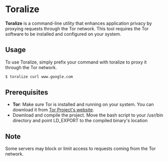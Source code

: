 # Toralize

**Toralize** is a command-line utility that enhances application privacy by proxying requests through the Tor network. This tool requires the Tor software to be installed and configured on your system.

## Usage
To use Toralize, simply prefix your command with toralize to proxy it through the Tor network.
```bash
$ toralize curl www.google.com
```
## Prerequisites

- **Tor**: Make sure Tor is installed and running on your system. You can download it from [Tor Project's website](https://www.torproject.org/).
- Download and compile the project. Move the bash script to your /usr/bin directory and point LD_EXPORT to the compiled binary's location

## Note
Some servers may block or limit access to requests coming from the Tor network.
